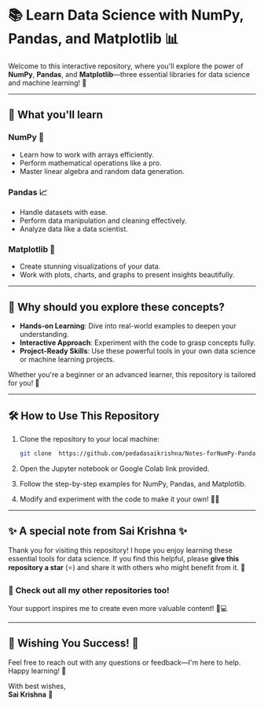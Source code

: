# 📚 Learn Data Science with **NumPy**, **Pandas**, and **Matplotlib** 📊

Welcome to this interactive repository, where you'll explore the power of **NumPy**, **Pandas**, and **Matplotlib**—three essential libraries for data science and machine learning! 🌟

---

## 🎯 **What you'll learn**

### **NumPy** 🧮
- Learn how to work with arrays efficiently.
- Perform mathematical operations like a pro.
- Master linear algebra and random data generation.

### **Pandas** 📈
- Handle datasets with ease.
- Perform data manipulation and cleaning effectively.
- Analyze data like a data scientist.

### **Matplotlib** 🎨
- Create stunning visualizations of your data.
- Work with plots, charts, and graphs to present insights beautifully.

---

## 🚀 **Why should you explore these concepts?**

- **Hands-on Learning**: Dive into real-world examples to deepen your understanding.
- **Interactive Approach**: Experiment with the code to grasp concepts fully.
- **Project-Ready Skills**: Use these powerful tools in your own data science or machine learning projects.

Whether you're a beginner or an advanced learner, this repository is tailored for you! 🌟

---

## 🛠 **How to Use This Repository**

1. Clone the repository to your local machine:
   ```bash
   git clone  https://github.com/pedadasaikrishna/Notes-forNumPy-Pandas-and-Matplotlib.git
   ```

2. Open the Jupyter notebook or Google Colab link provided.

3. Follow the step-by-step examples for NumPy, Pandas, and Matplotlib.

4. Modify and experiment with the code to make it your own! 🧑‍💻

---

## ✨ A special note from **Sai Krishna** ✨

Thank you for visiting this repository! I hope you enjoy learning these essential tools for data science. If you find this helpful, please **give this repository a star** (⭐) and share it with others who might benefit from it. 🌟

### 🌟 **Check out all my other repositories too!**
Your support inspires me to create even more valuable content! 💪💻

---

## 🎉 Wishing You Success! 🎉

Feel free to reach out with any questions or feedback—I'm here to help. Happy learning! 🚀

With best wishes,  
**Sai Krishna** 👑

